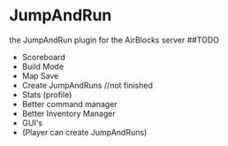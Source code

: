 # JumpAndRun
the JumpAndRun plugin for the AirBlocks server
##TODO
- Scoreboard
- Build Mode
- Map Save
- Create JumpAndRuns //not finished
- Stats (profile)
- Better command manager
- Better Inventory Manager
- GUI's
- (Player can create JumpAndRuns)